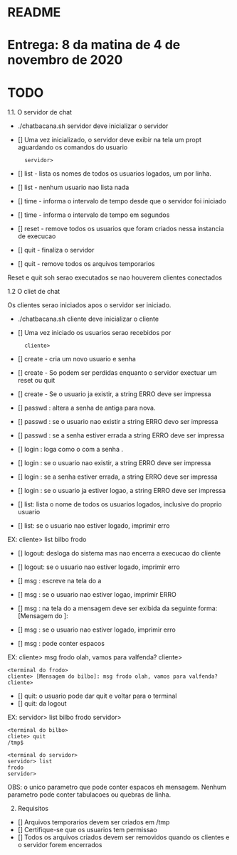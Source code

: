 # README

# Entrega: 8 da matina de 4 de novembro de 2020

# TODO 

1.1. O servidor de chat

- ./chatbacana.sh servidor deve inicializar o servidor
- [] Uma vez inicializado, o servidor deve exibir na tela um propt aguardando os comandos do usuario

        servidor>

- [] list  - lista os nomes de todos os usuarios logados, um por linha. 
- [] list  - nenhum usuario nao lista nada

- [] time  - informa o intervalo de tempo desde que o servidor foi iniciado 
- [] time  - informa o intervalo de tempo em segundos


- [] reset - remove todos os usuarios que foram criados nessa instancia de execucao

- [] quit  - finaliza o servidor
- [] quit  - remove todos os arquivos temporarios

Reset e quit soh serao executados se nao houverem clientes conectados

1.2 O cliet de chat

Os clientes serao iniciados apos o servidor ser iniciado. 

- ./chatbacana.sh cliente deve inicializar o cliente
- [] Uma vez iniciado os usuarios serao recebidos por 

        cliente>

- [] create <usuario> <senha> - cria um novo usuario e senha
- [] create <usuario> <senha> - So podem ser perdidas enquanto o servidor exectuar um reset ou quit
- [] create <usuario> <senha> - Se o usuario <user> ja existir, a string ERRO deve ser impressa

- [] passwd <usuario> <antiga> <nova>: altera a senha de antiga para nova. 
- [] passwd <usuario> <antiga> <nova>: se o usuario nao existir a string ERRO devo ser impressa
- [] passwd <usuario> <antiga> <nova>: se a senha estiver errada a string ERRO deve ser impressa

- [] login <usuario> <senha>: loga como o <usuario> com a senha <senha>. 
- [] login <usuario> <senha>: se o usuario nao existir, a string ERRO deve ser impressa
- [] login <usuario> <senha>: se a senha estiver errada, a string ERRO deve ser impressa
- [] login <usuario> <senha>: se o usuario ja estiver logao, a string ERRO deve ser impressa

- [] list: lista o nome de todos os usuarios logados, inclusive do proprio usuario
- [] list: se o usuario nao estiver logado, imprimir erro

EX:
    cliente> list
    bilbo
    frodo

- [] logout: desloga do sistema mas nao encerra a execucao do cliente
- [] logout: se o usuario nao estiver logado, imprimir erro

- [] msg <usuario> <mensagem>: escreve na tela do <usario> a <mensagem>
- [] msg <usuario> <mensagem>: se o usuario nao estiver logao, imprimir ERRO
- [] msg <usuario> <mensagem>: na tela do <usuario> a mensagem deve ser exibida da seguinte forma:
    [Mensagem do <remetente>]:
- [] msg <usuario> <mensagem>: se o usuario nao estiver logado, imprimir erro
- [] msg <usuario> <mensagem>: <mensagem> pode conter espacos 

EX:
    <terminal do bilbo>
    cliente> msg frodo olah, vamos para valfenda? 
    cliente>

    <terminal do frodo>
    cliente> [Mensagem do bilbo]: msg frodo olah, vamos para valfenda?
    cliente>

- [] quit: o usuario pode dar quit e voltar para o terminal
- [] quit: da logout 

EX:
    <terminal do servidor>
    servidor> list
    bilbo
    frodo
    servidor>

    <terminal do bilbo>
    cliete> quit
    /tmp$ 

    <terminal do servidor>
    servidor> list
    frodo
    servidor>


OBS: o unico parametro que pode conter espacos eh mensagem.
Nenhum parametro pode conter tabulacoes ou quebras de linha.

2. Requisitos

- [] Arquivos temporarios devem ser criados em /tmp
- [] Certifique-se que os usuarios tem permissao
- [] Todos os arquivos criados devem ser removidos quando os clientes e o servidor forem encerrados






